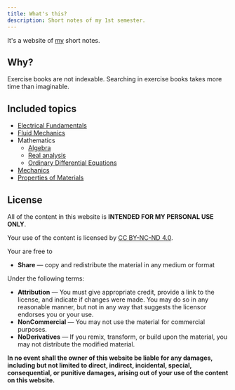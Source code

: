 ```yaml
---
title: What's this?
description: Short notes of my 1st semester.
---
```


It's a website of [my](https://sahithyan.dev) short notes.

## Why?

Exercise books are not indexable. Searching in exercise books takes more time
than imaginable.

## Included topics

- [Electrical Fundamentals](/electrical-fundamentals/01-introduction/)
- [Fluid Mechanics](/fluid-mechanics/01-introduction/)
- Mathematics
  - [Algebra](/maths/algebra/01-introduction)
  - [Real analysis](/maths/real-analysis/01-introduction)
  - [Ordinary Differential Equations](/maths/ode/01-introduction)
- [Mechanics](/mechanics/01-introduction.md)
- [Properties of Materials](/properties-of-materials/01-introduction)

## License

All of the content in this website is **INTENDED FOR MY PERSONAL USE ONLY**.

Your use of the content is licensed by
[CC BY-NC-ND 4.0](https://creativecommons.org/licenses/by-nc-nd/4.0/).

Your are free to

- **Share** — copy and redistribute the material in any medium or format

Under the following terms:

- **Attribution** — You must give appropriate credit, provide a link to the
  license, and indicate if changes were made. You may do so in any reasonable
  manner, but not in any way that suggests the licensor endorses you or your
  use.
- **NonCommercial** — You may not use the material for commercial purposes.
- **NoDerivatives** — If you remix, transform, or build upon the material, you
  may not distribute the modified material.

**In no event shall the owner of this website be liable for any damages,
including but not limited to direct, indirect, incidental, special,
consequential, or punitive damages, arising out of your use of the content on
this website.**

